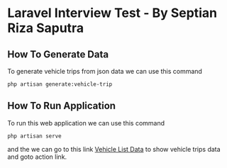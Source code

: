 # Laravel Interview Test - By Septian Riza Saputra

## How To Generate Data
To generate vehicle trips from json data we can use this command 
<pre><code>php artisan generate:vehicle-trip</code></pre>

## How To Run Application
To run this web application we can use this command
<pre><code>php artisan serve</code></pre>
and the we can go to this link
[Vehicle List Data](http://127.0.0.1:8000/) to show vehicle trips data and goto action link.
